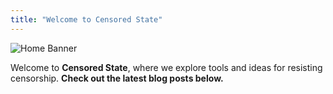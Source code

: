 ```yaml
---
title: "Welcome to Censored State"
---
```


![Home Banner](/images/home-banner.jpg)


Welcome to **Censored State**, where we explore tools and ideas for resisting censorship.
**Check out the latest blog posts below.**
